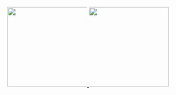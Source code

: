 <p align="center">
<a href="https://github.com/CantanhedeSarch">
  <img height="180em" src="https://github-readme-stats-eight-theta.vercel.app/api?username=Gabriel-c0Nsp&show_icons=true&theme=algolia&include_all_commits=true&count_private=true"/>
  <img height="180em" src="https://github-readme-stats-eight-theta.vercel.app/api/top-langs/?username=Gabriel-c0Nsp&layout=compact&langs_count=8&theme=algolia"/>
</a>
</p>
